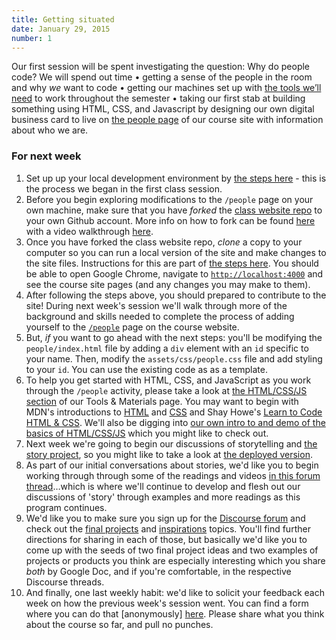 ```yaml
---
title: Getting situated
date: January 29, 2015
number: 1
---
```

Our first session will be spent investigating the question: Why do people code? We will spend out time • getting a sense of the people in the room and why *we* want to code • getting our machines set up with [the tools we’ll need](tools-and-materials) to work throughout the semester • taking our first stab at building something using HTML, CSS, and Javascript by designing our own digital business card to live on [the people page](people) of our course site with information about who we are.


### For next week

1. Set up up your local development environment by [the steps here](https://gist.github.com/aresnick/ec3e2f68b9ab8b2614a1) - this is the process we began in the first class session.
1. Before you begin exploring modifications to the `/people` page on your own machine, make sure that you have *forked* the [class website repo](https://github.com/dgmde15/dgmde15.github.io) to your own Github account. More info on how to fork can be found [here](https://help.github.com/articles/fork-a-repo/) with a video walkthrough [here](https://www.youtube.com/watch?v=_jGUFpWYm60).
1. Once you have forked the class website repo, *clone* a copy to your computer so you can run a local version of the site and make changes to the site files. Instructions for this are part of [the steps here](https://gist.github.com/aresnick/ec3e2f68b9ab8b2614a1). You should be able to open Google Chrome, navigate to [`http://localhost:4000`](http://localhost:4000) and see the course site pages (and any changes you may make to them).
1. After following the steps above, you should prepared to contribute to the site! During next week's session we'll walk through more of the background and skills needed to complete the process of adding yourself to the [`/people`](http://dgmde15.github.io/people/) page on the course website.
1. But, _if_ you want to go ahead with the next steps: you'll be modifying the `people/index.html` file by adding a `div` element with an `id` specific to your name. Then, modify the `assets/css/people.css` file and add styling to your `id`. You can use the existing code as as a template.
1. To help you get started with HTML, CSS, and JavaScript as you work through the `/people` activity, please take a look at [the HTML/CSS/JS section](javascript-html-and-css-references) of our Tools &amp; Materials page.  You may want to begin with  MDN's introductions to [HTML](https://developer.mozilla.org/en-US/Learn/HTML) and [CSS](https://developer.mozilla.org/en-US/Learn/CSS) and Shay Howe's [Learn to Code HTML & CSS](http://learn.shayhowe.com/html-css/).  We'll also be digging into [our own intro to and demo of the basics of HTML/CSS/JS](https://github.com/dgmde15/HTML.CSS.JS-Intro) which you might like to check out.
1. Next week we're going to begin our discussions of storytelling and [the story project](https://github.com/dgmde15/a-story-in-pomes), so you might like to take a look at [the deployed version](http://dgmde15.github.io/a-story-in-pomes/).
1. As part of our initial conversations about stories, we'd like you to begin working through through some of the readings and videos [in this forum thread](http://104.236.253.62/t/stories-storytelling/28)…which is where we'll continue to develop and flesh out our discussions of 'story' through examples and more readings as this program continues.
1. We'd like you to make sure you sign up for the [Discourse forum](http://dgmde15.github.io/forum) and check out the [final projects](http://104.236.253.62/t/final-project-ideas/29) and [inspirations](http://104.236.253.62/t/real-world-inspirations/30) topics.  You'll find further directions for sharing in each of those, but basically we'd like you to come up with the seeds of two final project ideas and two examples of projects or products you think are especially interesting which you share _both_ by Google Doc, and if you're comfortable, in the respective Discourse threads.
1. And finally, one last weekly habit: we'd like to solicit your feedback each week on how the previous week's session went.  You can find a form where you can do that [anonymously] [here](/feedback).  Please share what you think about the course so far, and pull no punches.
